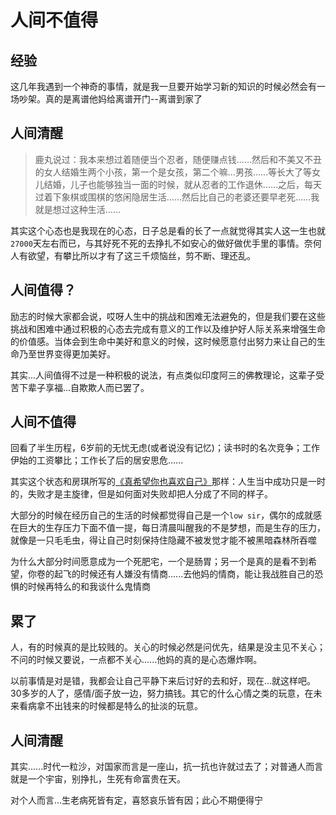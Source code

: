 # 人间不值得

## 经验

这几年我遇到一个神奇的事情，就是我一旦要开始学习新的知识的时候必然会有一场吵架。真的是离谱他妈给离谱开门--离谱到家了

<!-- more -->

<InArticleAdsense
    data-ad-client="ca-pub-1725717718088510"
    data-ad-slot="7426219401">
</InArticleAdsense>

## 人间清醒

> 鹿丸说过：我本来想过着随便当个忍者，随便赚点钱……然后和不美又不丑的女人结婚生两个小孩，第一个是女孩，第二个嘛…男孩……等长大了等女儿结婚，儿子也能够独当一面的时候，就从忍者的工作退休……之后，每天过着下象棋或围棋的悠闲隐居生活……然后比自己的老婆还要早老死……我就是想过这种生活……

其实这个心态也是我现在的心态，日子总是看的长了一点就觉得其实人这一生也就`27000`天左右而已，与其好死不死的去挣扎不如安心的做好做优手里的事情。奈何人有欲望，有攀比所以才有了这三千烦恼丝，剪不断、理还乱。

## 人间值得？

励志的时候大家都会说，哎呀人生中的挑战和困难无法避免的，但是我们要在这些挑战和困难中通过积极的心态去完成有意义的工作以及维护好人际关系来增强生命的价值感。当体会到生命中美好和意义的时候，这时候愿意付出努力来让自己的生命乃至世界变得更加美好。

其实...人间值得不过是一种积极的说法，有点类似印度阿三的佛教理论，这辈子受苦下辈子享福...自欺欺人而已罢了。

## 人间不值得

回看了半生历程，6岁前的无忧无虑(或者说没有记忆)；读书时的名次竞争；工作伊始的工资攀比；工作长了后的居安思危......

其实这个状态和房琪所写的[《真希望你也喜欢自己》](https://xingcxb.com/read/e116bf/)那样：人生当中成功只是一时的，失败才是主旋律，但是如何面对失败却把人分成了不同的样子。

大部分的时候在经历自己的生活的时候都觉得自己是一个`low sir`，偶尔的成就感在巨大的生存压力下面不值一提，每日清晨叫醒我的不是梦想，而是生存的压力，就像是一只毛毛虫，得让自己时刻保持住隐藏不被发觉才能不被黑暗森林所吞噬

为什么大部分时间愿意成为一个死肥宅，一个是肠胃；另一个是真的是看不到希望，你卷的起飞的时候还有人嫌没有情商......去他妈的情商，能让我战胜自己的恐惧的时候再特么的和我谈什么鬼情商

## 累了

人，有的时候真的是比较贱的。关心的时候必然是问优先，结果是没主见不关心；不问的时候又要说，一点都不关心......他妈的真的是心态爆炸啊。

以前事情是对是错，我都会让自己平静下来后讨好的去和好，现在...就这样吧。30多岁的人了，感情/面子放一边，努力搞钱。其它的什么心情之类的玩意，在未来看病拿不出钱来的时候都是特么的扯淡的玩意。

## 人间清醒

其实......时代一粒沙，对国家而言是一座山，抗一抗也许就过去了；对普通人而言就是一个宇宙，别挣扎，生死有命富贵在天。

对个人而言...生老病死皆有定，喜怒哀乐皆有因；此心不期便得宁



